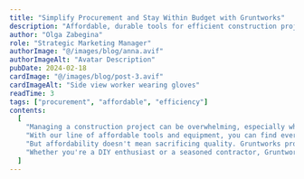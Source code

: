 ```yaml
---
title: "Simplify Procurement and Stay Within Budget with Gruntworks"
description: "Affordable, durable tools for efficient construction projects"
author: "Olga Zabegina"
role: "Strategic Marketing Manager"
authorImage: "@/images/blog/anna.avif"
authorImageAlt: "Avatar Description"
pubDate: 2024-02-18
cardImage: "@/images/blog/post-3.avif"
cardImageAlt: "Side view worker wearing gloves"
readTime: 3
tags: ["procurement", "affordable", "efficiency"]
contents:
  [
    "Managing a construction project can be overwhelming, especially when it comes to procurement. That's why Gruntworks is committed to simplifying the process and keeping your projects within budget.",
    "With our line of affordable tools and equipment, you can find everything you need without breaking the bank. Our user-centric design ensures that our products are easy to use, saving you time and frustration on the job site.",
    "But affordability doesn't mean sacrificing quality. Gruntworks products are built to last, providing reliable performance and durability when you need it most. And with our comprehensive documentation and tutorials, you can integrate our products seamlessly into your workflow, maximizing efficiency and productivity.",
    "Whether you're a DIY enthusiast or a seasoned contractor, Gruntworks has the solutions you need to succeed. Experience the difference for yourself and see why Gruntworks is the trusted choice for hardware and construction needs.",
  ]
---
```

